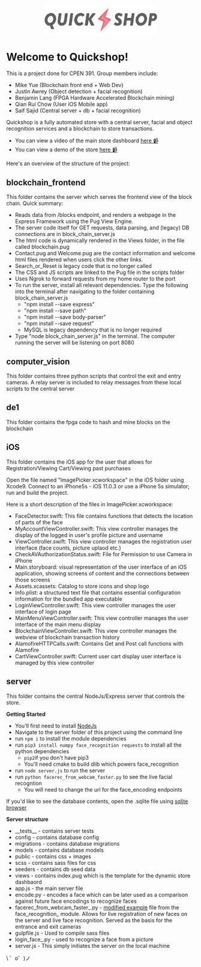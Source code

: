 <p align='center'>
	<img width='300' src="server/public/images/logo.png">
</p>

# Welcome to Quickshop!

This is a project done for CPEN 391. Group members include:

- Mike Yue (Blockchain front end + Web Dev)
- Justin Awrey (Object detection + facial recognition)
- Benjamin Lang (FPGA Hardware Accelerated Blockchain mining)
- Qian Rui Chow (User iOS Mobile app)
- Saif Sajid (Central server + db + facial recognition)


Quickshop is a fully automated store with a central server, facial and object recognition services and a blockchain to store transactions.

* You can view a video of the main store dashboard [here 📹](https://youtu.be/8BsaA3HJeXo)
* You can view a demo of the store [here 📹](https://youtu.be/WYAmqCGjMSQ)


Here's an overview of the structure of the project:

## blockchain_frontend

This folder contains the server which serves the frontend view of the block chain. Quick summary:

* Reads data from /blocks endpoint, and renders a webpage in the Express Framework using the Pug View Engine. 
* The server code itself for GET requests, data parsing, and (legacy) DB connections are in block_chain_server.js
* The html code is dynamically rendered in the Views folder, in the file called blockchain.pug
* Contact.pug and Welcome.pug are the contact information and welcome html files rendered when users click the other links.
* Search_or_Reset is legacy code that is no longer called
* The CSS and JS scripts are linked to the Pug file in the scripts folder
* Uses Ngrok to forward requests from my home router to the port
* To run the server, install all relevant dependencies. Type the following into the terminal after navigating to the folder containing block_chain_server.js
	* "npm install --save express"
	* "npm install --save path"
	* "npm install --save body-parser"
	* "npm install --save request"
	* MySQL is legacy dependency that is no longer required
* Type "node block_chain_server.js" in the terminal. The computer running the server will be listening on port 8080

## computer\_vision

This folder contains three python scripts that control the exit and entry cameras. A relay server is included to relay messages from these local scripts to the central server

## de1

This folder contains the fpga code to hash and mine blocks on the blockchain

## iOS

This folder contains the iOS app for the user that allows for Registration/Viewing Cart/Viewing past purchases

Open the file named "ImagePicker.xcworkspace" in the iOS folder using Xcode9. Connect to an iPhone5s - iOS 11.0.3 or use a iPhone 5s simulator; run and build the project.

Here is a short description of the files in ImagePicker.xcworkspace:
* FaceDetector.swift: This file contains functions that detects the location of parts of the face
* MyAccountViewController.swift: This view controller manages the display of the logged in user's profile picture and username
* ViewController.swift: This view controller manages the registration user interface (face counts, picture uplaod etc.)
* CheckAVAuthorizationStatus.swift: File for Permission to use Camera in iPhone
* Main.storyboard: visual representation of the user interface of an iOS application, showing screens of content and the connections between those screens
* Assets.xcassets: Catalog to store icons and shop logo
* Info.plist: a structured text file that contains essential configuration information for the bundled app executable
* LoginViewController.swift: This view controller manages the user interface of login page
* MainMenuViewController.swift: This view controller manages the user interface of the main menu display
* BlockchainViewController.swift: This view controller manages the webview of blockchain transaction history
* AlamofireHTTPCalls.swift: Contains Get and Post call functions with Alamofire
* CartViewController.swift: Current user cart display user interface is managed by this view controller

## server

This folder contains the central NodeJs/Express server that controls the store. 
	

**Getting Started**
- You'll first need to install [NodeJs](https://nodejs.org/en/)
- Navigate to the server folder of this project using the command line
- run `npm i` to install the module dependencies
- run `pip3 install numpy face_recognition requests` to install all the python dependencies
    - `pip2`if you don't have pip3
    - You'll need cmake to build dlib which powers face_recognition
- run `node server.js` to run the server
- run `python facerec_from_webcam_faster.py` to see the live facial recogntion
	- You will need to change the url for the face\_encoding endpoints

If you'd like to see the database contents, open the .sqlite file using [sqlite browser](http://sqlitebrowser.org/)


**Server structure**

* \_\_tests\_\_  - contains server tests
* config - contains database config
* migrations - contains database migrations
* models - contains database models
* public - contains css + images
* scss - contains sass files for css
* seeders - contains db seed data
* views - contains index.pug which is the template for the dynamic store dashbaord
* app.js - the main server file
* encode.py - encodes a face which can be later used as a comparison against future face encodings to recognize faces
* facerec\_from\_webcam\_faster\_.py - [modified example](https://github.com/ageitgey/face_recognition/blob/master/examples/facerec_from_webcam_faster.py) file from the face\_recognition\_ module. Allows for live registration of new faces on the server and live face recognition. Served as the basis for the entrance and exit cameras
* gulpfile.js - Used to compile sass files
* login\_face\_.py - used to recognize a face from a picture
* server.js - This simply initiates the server on the local machine

\ ゜o゜)ノ
